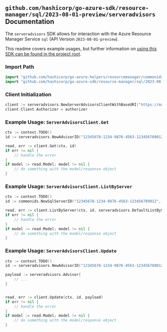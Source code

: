 
## `github.com/hashicorp/go-azure-sdk/resource-manager/sql/2023-08-01-preview/serveradvisors` Documentation

The `serveradvisors` SDK allows for interaction with the Azure Resource Manager Service `sql` (API Version `2023-08-01-preview`).

This readme covers example usages, but further information on [using this SDK can be found in the project root](https://github.com/hashicorp/go-azure-sdk/tree/main/docs).

### Import Path

```go
import "github.com/hashicorp/go-azure-helpers/resourcemanager/commonids"
import "github.com/hashicorp/go-azure-sdk/resource-manager/sql/2023-08-01-preview/serveradvisors"
```


### Client Initialization

```go
client := serveradvisors.NewServerAdvisorsClientWithBaseURI("https://management.azure.com")
client.Client.Authorizer = authorizer
```


### Example Usage: `ServerAdvisorsClient.Get`

```go
ctx := context.TODO()
id := serveradvisors.NewAdvisorID("12345678-1234-9876-4563-123456789012", "example-resource-group", "serverValue", "advisorValue")

read, err := client.Get(ctx, id)
if err != nil {
	// handle the error
}
if model := read.Model; model != nil {
	// do something with the model/response object
}
```


### Example Usage: `ServerAdvisorsClient.ListByServer`

```go
ctx := context.TODO()
id := commonids.NewSqlServerID("12345678-1234-9876-4563-123456789012", "example-resource-group", "serverValue")

read, err := client.ListByServer(ctx, id, serveradvisors.DefaultListByServerOperationOptions())
if err != nil {
	// handle the error
}
if model := read.Model; model != nil {
	// do something with the model/response object
}
```


### Example Usage: `ServerAdvisorsClient.Update`

```go
ctx := context.TODO()
id := serveradvisors.NewAdvisorID("12345678-1234-9876-4563-123456789012", "example-resource-group", "serverValue", "advisorValue")

payload := serveradvisors.Advisor{
	// ...
}


read, err := client.Update(ctx, id, payload)
if err != nil {
	// handle the error
}
if model := read.Model; model != nil {
	// do something with the model/response object
}
```
